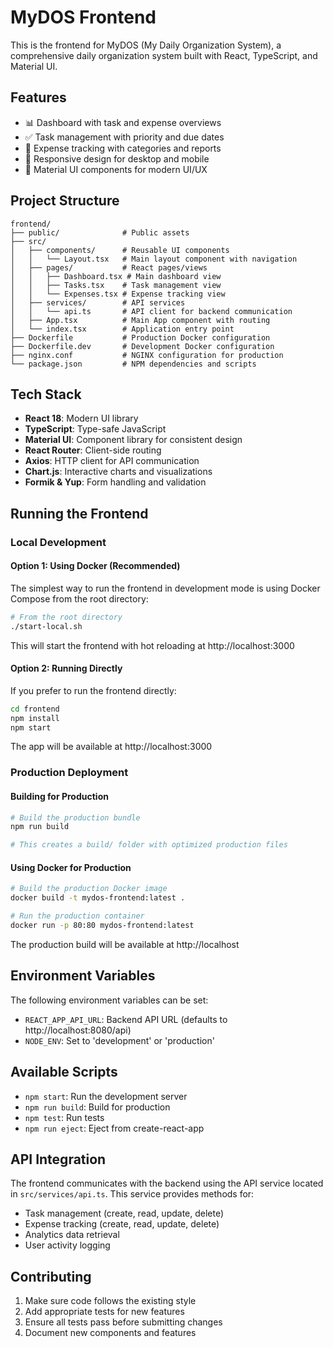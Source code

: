# MyDOS Frontend

This is the frontend for MyDOS (My Daily Organization System), a comprehensive daily organization system built with React, TypeScript, and Material UI.

## Features

- 📊 Dashboard with task and expense overviews
- ✅ Task management with priority and due dates
- 💸 Expense tracking with categories and reports
- 📱 Responsive design for desktop and mobile
- 🌙 Material UI components for modern UI/UX

## Project Structure

```
frontend/
├── public/              # Public assets
├── src/
│   ├── components/      # Reusable UI components
│   │   └── Layout.tsx   # Main layout component with navigation
│   ├── pages/           # React pages/views
│   │   ├── Dashboard.tsx # Main dashboard view
│   │   ├── Tasks.tsx    # Task management view
│   │   └── Expenses.tsx # Expense tracking view  
│   ├── services/        # API services
│   │   └── api.ts       # API client for backend communication
│   ├── App.tsx          # Main App component with routing
│   └── index.tsx        # Application entry point
├── Dockerfile           # Production Docker configuration
├── Dockerfile.dev       # Development Docker configuration
├── nginx.conf           # NGINX configuration for production
└── package.json         # NPM dependencies and scripts
```

## Tech Stack

- **React 18**: Modern UI library
- **TypeScript**: Type-safe JavaScript
- **Material UI**: Component library for consistent design
- **React Router**: Client-side routing
- **Axios**: HTTP client for API communication
- **Chart.js**: Interactive charts and visualizations
- **Formik & Yup**: Form handling and validation

## Running the Frontend

### Local Development

#### Option 1: Using Docker (Recommended)

The simplest way to run the frontend in development mode is using Docker Compose from the root directory:

```bash
# From the root directory
./start-local.sh
```

This will start the frontend with hot reloading at http://localhost:3000

#### Option 2: Running Directly

If you prefer to run the frontend directly:

```bash
cd frontend
npm install
npm start
```

The app will be available at http://localhost:3000

### Production Deployment

#### Building for Production

```bash
# Build the production bundle
npm run build

# This creates a build/ folder with optimized production files
```

#### Using Docker for Production

```bash
# Build the production Docker image
docker build -t mydos-frontend:latest .

# Run the production container
docker run -p 80:80 mydos-frontend:latest
```

The production build will be available at http://localhost

## Environment Variables

The following environment variables can be set:

- `REACT_APP_API_URL`: Backend API URL (defaults to http://localhost:8080/api)
- `NODE_ENV`: Set to 'development' or 'production'

## Available Scripts

- `npm start`: Run the development server
- `npm run build`: Build for production
- `npm test`: Run tests
- `npm run eject`: Eject from create-react-app

## API Integration

The frontend communicates with the backend using the API service located in `src/services/api.ts`. This service provides methods for:

- Task management (create, read, update, delete)
- Expense tracking (create, read, update, delete)
- Analytics data retrieval
- User activity logging

## Contributing

1. Make sure code follows the existing style
2. Add appropriate tests for new features
3. Ensure all tests pass before submitting changes
4. Document new components and features
